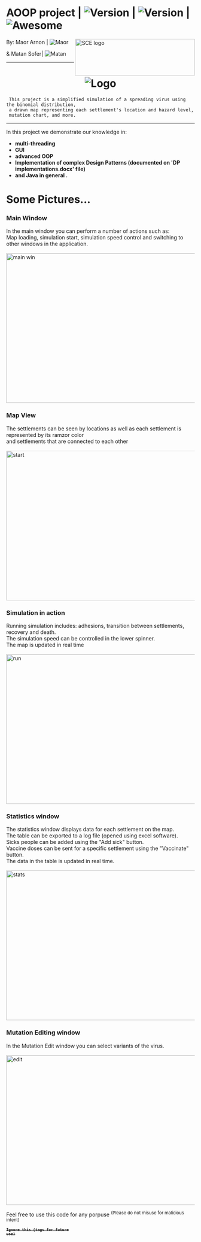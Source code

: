 # AOOP project  | <img src="https://img.shields.io/badge/Version-0.3.3-green" alt="Version" > |   <img src="https://img.shields.io/badge/Downloads-0-lightgreen" alt="Version" > | ![Awesome](https://cdn.rawgit.com/sindresorhus/awesome/d7305f38d29fed78fa85652e3a63e154dd8e8829/media/badge.svg)

<img src="https://camo.githubusercontent.com/c3e501d9441c074045aa06405dfb96ecfc97279bffef0306e1d8ce2091be501d/68747470733a2f2f75706c6f61642e77696b696d656469612e6f72672f77696b6970656469612f68652f342f34342f5343455f6c6f676f2e706e67" align="right"
     alt="SCE logo" width="320" height="98">

 
 By: Maor Arnon | <img src="https://img.shields.io/badge/Maor-Programmer-green" alt="Maor" >
 
 &  Matan Sofer|  <img src="https://img.shields.io/badge/Matan-Programmer-lightgrey" alt="Matan" >
 
<hr>
<h1 align="center">
<img src="https://github.com/MatanSofer/AOOP/blob/main/img/Logo.gif?raw=true" alt="Logo" class="center">
     </h1>

     This project is a simplified simulation of a spreading virus using the binomial distribution,
     a drawn map representing each settlement's location and hazard level,
     mutation chart, and more.
   <hr>
   
   In this project we demonstrate our knowledge in:
   * **multi-threading** 
   * **GUI** 
   * **advanced OOP** 
   *  **Implementation of complex Design Patterns (documented on 'DP implementations.docx' file)** 
   * **and Java in general .**


# Some Pictures...
<h3> Main Window </h3>
        In the main window you can perform a number of actions such as:<br> Map loading, simulation start, 
        simulation speed control and switching to other windows in the application.<br>  <br> 
 <img src="https://github.com/NeriyaZudi/COVID-19-Virus-Simulation/blob/master/pictures/main%20window.png" align="center" 
      alt="main win"  width="800" height="400"><br>
  <h3> Map View </h3>
       The settlements can be seen by locations as well as each settlement is represented by its ramzor color <br>
       and settlements that are connected to each other<br>  <br> 
 <img src="https://github.com/NeriyaZudi/COVID-19-Virus-Simulation/blob/master/pictures/start.png" align="center"
     alt="start" width="600" height="400"><br>
  <h3> Simulation in action </h3>
       Running simulation includes: adhesions, transition between settlements, recovery and death.<br>
       The simulation speed can be controlled in the lower spinner.<br>
       The map is updated in real time<br>  <br>
       <img src="https://github.com/NeriyaZudi/COVID-19-Virus-Simulation/blob/master/pictures/run.png" align="center"
     alt="run" width="600" height="400"><br>
  <h3> Statistics window </h3>
      The statistics window displays data for each settlement on the map. <br>
      The table can be exported to a log file (opened using excel software).<br>
      Sicks people can be added using the "Add sick" button. <br>
      Vaccine doses can be sent for a specific settlement using the "Vaccinate" button. <br>
      The data in the table is updated in real time.<br>  <br> 
      <img src="https://github.com/NeriyaZudi/COVID-19-Virus-Simulation/blob/master/pictures/stats.png" align="center"
      alt="stats" width="700" height="400"><br>
      <h3>  Mutation Editing window </h3>
      In the Mutation Edit window you can select variants of the virus. <br>  <br>  
      <img src="https://github.com/NeriyaZudi/COVID-19-Virus-Simulation/blob/master/pictures/edit%20mut.png" align="center"
      alt="edit" width="600" height="400">




Feel free to use this code for any porpuse <sup> (Please do not misuse for malicious intent) </sub>



 


<code><strong><sup><strike>Ignore this (tags for future use)</strike></sup></strong></code>
